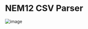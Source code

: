 # NEM12 CSV Parser
![image](https://github.com/user-attachments/assets/5cfe3839-2a92-43f3-82e9-729d2de188a1)

